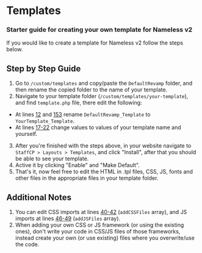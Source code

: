 # Templates

### Starter guide for creating your own template for Nameless v2

If you would like to create a template for Nameless v2 follow the steps below.

## Step by Step Guide
1. Go to `/custom/templates` and copy/paste the `DefaultRevamp` folder, and then rename the copied folder to the name of your template.
2. Navigate to your template folder (`/custom/templates/your-template`), and find `template.php` file, there edit the following:
  * At lines [12](https://github.com/NamelessMC/Nameless/blob/v2/custom/templates/DefaultRevamp/template.php#L12) and [153](https://github.com/NamelessMC/Nameless/blob/v2/custom/templates/DefaultRevamp/template.php#L153) rename `DefaultRevamp_Template` to `YourTemplate_Template`.
  * At lines [17-22](https://github.com/NamelessMC/Nameless/blob/v2/custom/templates/DefaultRevamp/template.php#L27-L30) change values to values of your template name and yourself.
3. After you're finished with the steps above, in your website navigate to `StaffCP > Layouts > Templates`, and click "Install", after that you should be able to see your template.
4. Active it by clicking "Enable" and "Make Default".
5. That's it, now feel free to edit the HTML in .tpl files, CSS, JS, fonts and other files in the appropriate files in your template folder.

## Additional Notes
1. You can edit CSS imports at lines [40-42](https://github.com/NamelessMC/Nameless/blob/v2/custom/templates/DefaultRevamp/template.php#L40-L42) (`addCSSFiles` array), and JS imports at lines [46-49](https://github.com/NamelessMC/Nameless/blob/v2/custom/templates/DefaultRevamp/template.php#L46-L49) (`addJSFiles` array).
2. When adding your own CSS or JS framework (or using the existing ones), don't write your code in CSS/JS files of those frameworks, instead create your own (or use existing) files where you overwrite/use the code.